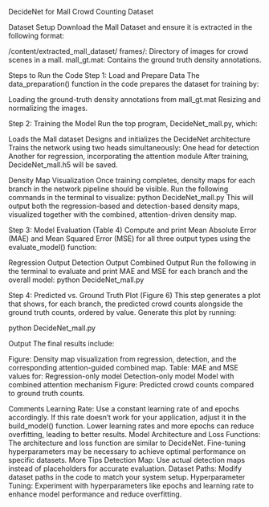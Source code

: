 DecideNet for Mall Crowd Counting Dataset

Dataset Setup
Download the Mall Dataset and ensure it is extracted in the following format:

/content/extracted_mall_dataset/
frames/: Directory of images for crowd scenes in a mall.
mall_gt.mat: Contains the ground truth density annotations.

Steps to Run the Code
Step 1: Load and Prepare Data
The data_preparation() function in the code prepares the dataset for training by:

Loading the ground-truth density annotations from mall_gt.mat
Resizing and normalizing the images.

Step 2: Training the Model
Run the top program, DecideNet_mall.py, which:

Loads the Mall dataset
Designs and initializes the DecideNet architecture
Trains the network using two heads simultaneously:
One head for detection
Another for regression, incorporating the attention module
After training, DecideNet_mall.h5 will be saved.

Density Map Visualization
Once training completes, density maps for each branch in the network pipeline should be visible.
Run the following commands in the terminal to visualize:
python DecideNet_mall.py
This will output both the regression-based and detection-based density maps, visualized together with the combined, attention-driven density map.

Step 3: Model Evaluation (Table 4)
Compute and print Mean Absolute Error (MAE) and Mean Squared Error (MSE) for all three output types using the evaluate_model() function:

Regression Output
Detection Output
Combined Output
Run the following in the terminal to evaluate and print MAE and MSE for each branch and the overall model:
python DecideNet_mall.py

Step 4: Predicted vs. Ground Truth Plot (Figure 6)
This step generates a plot that shows, for each branch, the predicted crowd counts alongside the ground truth counts, ordered by value.
Generate this plot by running:

python DecideNet_mall.py

Output
The final results include:

Figure: Density map visualization from regression, detection, and the corresponding attention-guided combined map.
Table: MAE and MSE values for:
Regression-only model
Detection-only model
Model with combined attention mechanism
Figure: Predicted crowd counts compared to ground truth counts.

Comments
Learning Rate: Use a constant learning rate of and epochs accordingly.
If this rate doesn’t work for your application, adjust it in the build_model() function. Lower learning rates and more epochs can reduce overfitting, leading to better results.
Model Architecture and Loss Functions: The architecture and loss function are similar to DecideNet. Fine-tuning hyperparameters may be necessary to achieve optimal performance on specific datasets.
More Tips
Detection Map: Use actual detection maps instead of placeholders for accurate evaluation.
Dataset Paths: Modify dataset paths in the code to match your system setup.
Hyperparameter Tuning: Experiment with hyperparameters like epochs and learning rate to enhance model performance and reduce overfitting.
